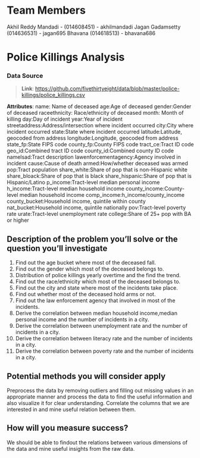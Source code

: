 # Team Members
Akhil Reddy Mandadi  - (014608451) - akhilmandadi
Jagan Gadamsetty (014636531) - jagan695
Bhavana (014618513) - bhavana686

# Police Killings Analysis
### Data Source

> **Link**: https://github.com/fivethirtyeight/data/blob/master/police-killings/police_killings.csv

**Attributes**:
name: Name of deceased
age:Age of deceased
gender:Gender of deceased
raceethnicity: Race/ethnicity of deceased
month: Month of killing
day:Day of incident
year:Year of incident
streetaddress:Address/intersection where incident occurred
city:City where incident occurred
state:State where incident occurred
latitude:Latitude, geocoded from address
longitude:Longitude, geocoded from address
state_fp:State FIPS code
county_fp:County FIPS code
tract_ce:Tract ID code
geo_id:Combined tract ID code
county_id:Combined county ID code
namelsad:Tract description
lawenforcementagency:Agency involved in incident
cause:Cause of death
armed:How/whether deceased was armed
pop:Tract population
share_white:Share of pop that is non-Hispanic white
share_bloack:Share of pop that is black
share_hispanic:Share of pop that is Hispanic/Latino
p_income:Tract-level median personal income
h_income:Tract-level median household income
county_income:County-level median household income
comp_income:h_income/county_income
county_bucket:Household income, quintile within county
nat_bucket:Household income, quintile nationally
pov:Tract-level poverty rate
urate:Tract-level unemployment rate
college:Share of 25+ pop with BA or higher

## Description of the problem you’ll solve or the question you’ll investigate
1. Find out the age bucket where most of the deceased fall.
2. Find out the gender which most of the deceased belongs to.
3. Distribution of police killings yearly overtime and the find the trend.
4. Find out the race/ethnicity which most of the deceased belongs to.
5. Find out the city and state where most of the incidents take place.
6. Find out whether most of the deceased hold arms or not.
7. Find out the law enforcement agency that involved in most of the incidents.
8. Derive the correlation between median household income,median personal income and the number of incidents in a city.
9. Derive the correlation between unemployment rate and the number of incidents in a city.
10. Derive the correlation between literacy rate and the number of incidents in a city.
11. Derive the correlation between poverty rate and the number of incidents in a city. 

## Potential methods you will consider apply
Preprocess the data by removing outliers and filling out missing values in an appropriate manner and process the data to find the useful information and also visualize it for clear understanding. Correlate the columns that we are interested in and mine useful relation between them.

## How will you measure success?

We should be able to findout the relations between various dimensions of the data and mine useful insights from the raw data.

